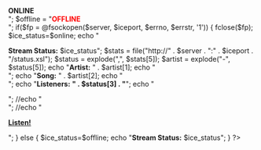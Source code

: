 <?php  

  $server = "w33bsrus.webhop.me"; //IP (x.x.x.x or domain name)
        $iceport = "8000"; //Port
        $iceurl = "stream"; //Mountpoint
            $online = "<font color=green><b>ONLINE</b> </font><br />";
            $offline = "<font color=red><b>OFFLINE</b></font><br />";

            if($fp = @fsockopen($server, $iceport, $errno, $errstr, '1')) {
                    fclose($fp);
                    $ice_status=$online;
                    echo "<p><b>Stream Status:</b> $ice_status";
                    $stats = file("http://" . $server . ":" . $iceport . "/status.xsl");
                    $status = explode(",", $stats[5]);
                    $artist = explode("-", $status[5]);
            echo "<b>Artist:</b> " . $artist[1];
            echo "<br>";
            echo "<b>Song:</b> " . $artist[2];
            echo "<br />";
                    echo "<b>Listeners:</b> <b> " . $status[3] . "</b>";
                    echo "</p>";
            //echo "<br />";
            //echo "<p><a href=http://" . $server . ":" . $iceport . "/" . $iceurl . " target=new><b>Listen!</b></a></p>";

            } else {

                    $ice_status=$offline;
                    echo "<b>Stream Status:</b> $ice_status";
            }

        ?>